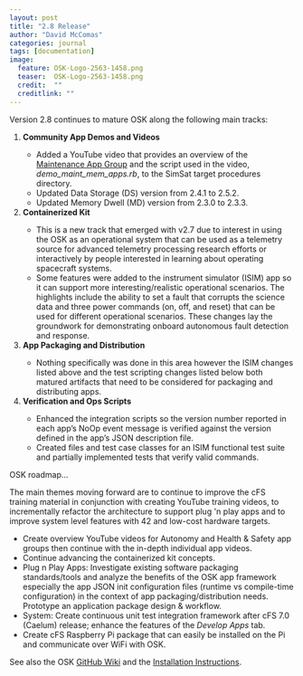 ```yaml
---
layout: post
title: "2.8 Release"
author: "David McComas"
categories: journal
tags: [documentation]
image:
  feature: OSK-Logo-2563-1458.png
  teaser:  OSK-Logo-2563-1458.png
  credit:  ""
  creditlink: ""
---
```

<div>
<p>Version 2.8 continues to mature OSK along the following main tracks:</p>
<ol>
   <li><b>Community App Demos and Videos</b></li>
      <ul>
      <li>Added a YouTube video that provides an overview of the <a href="https://www.youtube.com/watch?v=pzAkAhBR-Pk">Maintenance App Group</a> and the script used in the video, <i>demo_maint_mem_apps.rb</i>, to the SimSat target procedures directory.</li>
      <li>Updated Data Storage (DS) version from 2.4.1 to 2.5.2.</li>
      <li>Updated Memory Dwell (MD) version from 2.3.0 to 2.3.3.</li>
      </ul>

   <li><b>Containerized Kit</b></li>
      <ul>
      <li>This is a new track that emerged with v2.7 due to interest in using the OSK as an operational system that can be used as a telemetry source for advanced telemetry processing research efforts or interactively by people interested in learning about operating spacecraft systems.</li>
      <li>Some features were added to the instrument simulator (ISIM) app so it can support more interesting/realistic operational scenarios. The highlights include the ability to set a fault that corrupts the science data and three power commands (on, off, and reset) that can be used for different operational scenarios. These changes lay the groundwork for demonstrating onboard autonomous fault detection and response.</li> 
      </ul>

   <li><b>App Packaging and Distribution</b></li>
      <ul>
      <li>Nothing specifically was done in this area however the ISIM changes listed above and the test scripting changes listed below both matured artifacts that need to be considered for packaging and distributing apps.</li>
      </ul>

<li><b>Verification and Ops Scripts</b></li>
      <ul>
      <li>Enhanced the integration scripts so the version number reported in each app’s NoOp event message is verified against the version defined in the app’s JSON description file. </li>
      <li>Created files and test case classes for an ISIM functional test suite and partially implemented tests that verify valid commands. </li>
      </ul>

</ol>

<p>OSK roadmap...</p>

The main themes moving forward are to continue to improve the cFS training material in conjunction with creating YouTube training videos, to incrementally refactor the architecture to support plug 'n play apps and to improve system level features with 42 and low-cost hardware targets.

<ul>
  <li> Create overview YouTube videos for Autonomy and Health & Safety app groups then continue with the in-depth individual app videos. </li>
  <li> Continue advancing the containerized kit concepts.</li>
  <li> Plug n Play Apps: Investigate existing software packaging standards/tools and analyze the benefits of the OSK app framework especially the app JSON init configuration files (runtime vs compile-time configuration) in the context of app packaging/distribution needs.  Prototype an application package design & workflow.</li>
  <li> System: Create continuous unit test integration framework after cFS 7.0 (Caelum) release; enhance the features of the <i>Develop Apps</i> tab.</li>
  <li> Create cFS Raspberry Pi package that can easily be installed on the Pi and communicate over WiFi with OSK.</li>
</ul>

<p>See also the OSK <a href="{{site.github.wiki-url}}">GitHub Wiki</a> and the <a href="https://opensatkit.github.io/journal/Installation-Guide.html">Installation Instructions</a>.</p>

</div>
